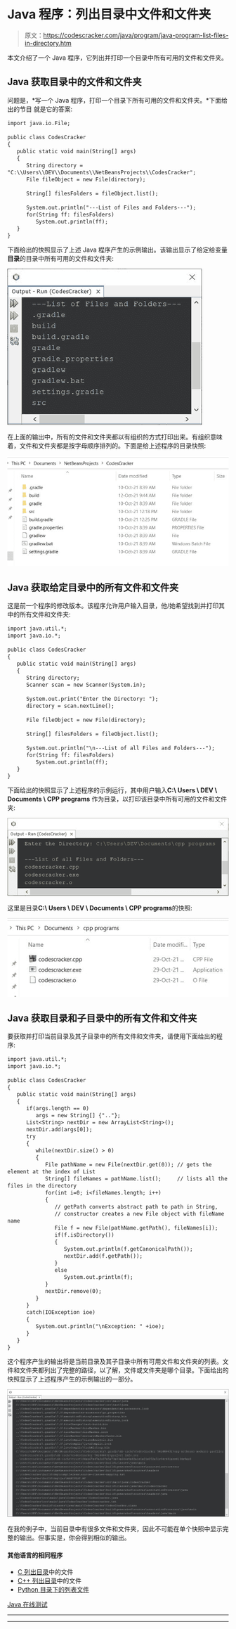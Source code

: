# Java 程序：列出目录中文件和文件夹

> 原文：<https://codescracker.com/java/program/java-program-list-files-in-directory.htm>

本文介绍了一个 Java 程序，它列出并打印一个目录中所有可用的文件和文件夹。

## Java 获取目录中的文件和文件夹

问题是，*写一个 Java 程序，打印一个目录下所有可用的文件和文件夹。*下面给出的节目 就是它的答案:

```
import java.io.File;

public class CodesCracker
{
   public static void main(String[] args)
   {
      String directory = "C:\\Users\\DEV\\Documents\\NetBeansProjects\\CodesCracker";
      File fileObject = new File(directory);

      String[] filesFolders = fileObject.list();

      System.out.println("---List of Files and Folders---");
      for(String ff: filesFolders)
         System.out.println(ff);
   }
}
```

下面给出的快照显示了上述 Java 程序产生的示例输出。该输出显示了给定给变量**目录**的目录中所有可用的文件和文件夹:

![java list files in directory](img/93f7536883c64faa7465214587da7e80.png)

在上面的输出中，所有的文件和文件夹都以有组织的方式打印出来。有组织意味着，文件和文件夹都是按字母顺序排列的。下面是给上述程序的目录快照:

![java get files in directory](img/6e284c584e16f1aa058ca43279c926a2.png)

## Java 获取给定目录中的所有文件和文件夹

这是前一个程序的修改版本。该程序允许用户输入目录，他/她希望找到并打印其中的所有文件和文件夹:

```
import java.util.*;
import java.io.*;

public class CodesCracker
{
   public static void main(String[] args)
   {
      String directory;
      Scanner scan = new Scanner(System.in);

      System.out.print("Enter the Directory: ");
      directory = scan.nextLine();

      File fileObject = new File(directory);

      String[] filesFolders = fileObject.list();

      System.out.println("\n---List of all Files and Folders---");
      for(String ff: filesFolders)
         System.out.println(ff);
   } 
}
```

下面给出的快照显示了上述程序的示例运行，其中用户输入**C:\ Users \ DEV \ Documents \ CPP programs** 作为目录，以打印该目录中所有可用的文件和文件夹:

![java get all files in given directory](img/4432a63d42fc3724edb32ff0d32f50f9.png)

这里是目录**C:\ Users \ DEV \ Documents \ CPP programs**的快照:

![java find print all files in given directory](img/bb387d7a5274b2f281583ecae1a2d2f5.png)

## Java 获取目录和子目录中的所有文件和文件夹

要获取并打印当前目录及其子目录中的所有文件和文件夹，请使用下面给出的程序:

```
import java.util.*;
import java.io.*;

public class CodesCracker
{
   public static void main(String[] args)
   {
      if(args.length == 0)
         args = new String[] {".."};
      List<String> nextDir = new ArrayList<String>();
      nextDir.add(args[0]);
      try
      {
         while(nextDir.size() > 0)
         {
            File pathName = new File(nextDir.get(0)); // gets the element at the index of List
            String[] fileNames = pathName.list();     // lists all the files in the directory
            for(int i=0; i<fileNames.length; i++)
            {
               // getPath converts abstract path to path in String,
               // constructor creates a new File object with fileName name
               File f = new File(pathName.getPath(), fileNames[i]);   
               if(f.isDirectory())
               {
                  System.out.println(f.getCanonicalPath());
                  nextDir.add(f.getPath());
               }
               else
                  System.out.println(f);
            }
            nextDir.remove(0);
         }
      } 
      catch(IOException ioe)
      {
         System.out.println("\nException: " +ioe);
      }
   } 
}
```

这个程序产生的输出将是当前目录及其子目录中所有可用文件和文件夹的列表。文件和文件夹都列出了完整的路径，以了解，文件或文件夹是哪个目录。下面给出的快照显示了上述程序产生的示例输出的一部分。

![java list files folders in directory sub directories](img/aa263b0c585126e2bd6644fb79ca1070.png)

在我的例子中，当前目录中有很多文件和文件夹，因此不可能在单个快照中显示完整的输出。但事实是，你会得到相似的输出。

#### 其他语言的相同程序

*   [C 列出目录](/c/program/c-program-list-files-in-directory.htm)中的文件
*   [C++ 列出目录](/cpp/program/cpp-program-list-files-in-directory.htm)中的文件
*   [Python 目录下的列表文件](/python/program/python-program-list-files-in-directory.htm)

[Java 在线测试](/exam/showtest.php?subid=1)

* * *

* * *